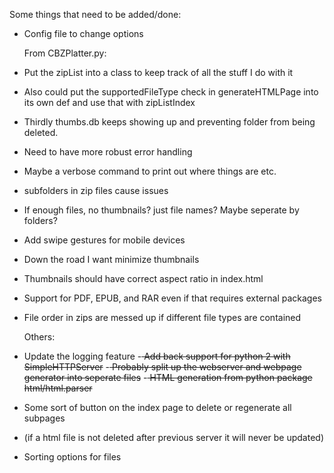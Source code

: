 Some things that need to be added/done:

- Config file to change options

  From CBZPlatter.py:
- Put the zipList into a class to keep track of all the stuff I do with it
- Also could put the supportedFileType check in generateHTMLPage into its own def and use that with zipListIndex
- Thirdly thumbs.db keeps showing up and preventing folder from being deleted.
- Need to have more robust error handling
- Maybe a verbose command to print out where things are etc.
- subfolders in zip files cause issues
- If enough files, no thumbnails? just file names? Maybe seperate by folders?
- Add swipe gestures for mobile devices
- Down the road I want minimize thumbnails
- Thumbnails should have correct aspect ratio in index.html
- Support for PDF, EPUB, and RAR even if that requires external packages
- File order in zips are messed up if different file types are contained

  Others:
- Update the logging feature
-<s> Add back support for python 2 with SimpleHTTPServer</s>
-<s> Probably split up the webserver and webpage generator into seperate files</s>
-<s> HTML generation from python package html/html.parser</s>
- Some sort of button on the index page to delete or regenerate all subpages
 - (if a html file is not deleted after previous server it will never be updated)
- Sorting options for files
